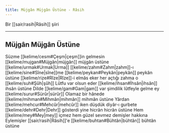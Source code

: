 ```yaml
---
title: Müjgân Müjgân Üstüne - Râsih
---
```


Bir [[sair/rasih|Râsih]] şiiri

---

## Müjgân Müjgân Üstüne

Süzme [[kelime/cesm#Çeşm|çeşm]]in gelmesin [[kelime/mujgan#Müjgân|müjgân]] müjgân üstüne
[[kelime/urmak#Urmak|Urma]] [[kelime/zahm#Zahm|zahm]]-ı [[kelime/sine#Sîne|sîne]]me [[kelime/peykan#Peykân|peykân]] peykân üstüne
[[kelime/rize#Rîze|Rîze]]-i elmâs eker her açtığı zahma o [[kelime/suh#Şûh|şûh]]
Lûtfu var olsun eder [[kelime/ihsan#İhsân|ihsân]] ihsân üstüne
Dilde [[kelime/gam#Gam|gam]] var şimdilik lûtfeyle gelme ey [[kelime/surur#Sürûr|sürûr]]
Olamaz bir hânede [[kelime/mihman#Mihmân|mihmân]] mihmân üstüne
Yârdan [[kelime/mehcur#Mehcûr|mehcûr]] iken düşdük diyâr-ı gurbete
[[kelime/dehr#Dehr|Dehr]] gösterdi yine hicrân hicrân üstüne
Hem [[kelime/mey#Mey|mey]] içmez hem güzel sevmez demişler hakkına
Eylemişler [[sair/rasih|Râsih]]'e [[kelime/buhtan#Bühtân|bühtân]] bühtân üstüne
